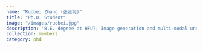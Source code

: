 ```yaml
---
name: "Ruobei Zhang (张若北)"
title: "Ph.D. Student"
image: "/images/ruobei.jpg"
description: "B.E. degree at HFUT; Image generation and multi-modal understanding"
collection: members
category: phd
---
```


